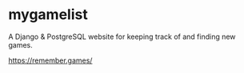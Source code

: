 # mygamelist
A Django &amp; PostgreSQL website for keeping track of and finding new games.

https://remember.games/
